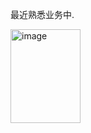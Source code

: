最近熟悉业务中.

<img width="112" height="150" alt="image" src="https://github.com/user-attachments/assets/52427f95-514c-458c-b594-ebdfa7aabe71" />
